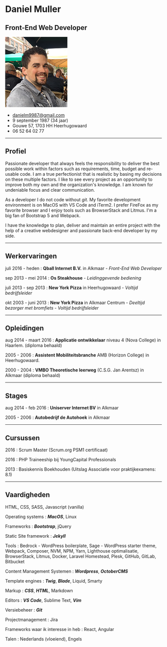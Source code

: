 # Daniel Muller

## Front-End Web Developer

![Foto](https://github.com/Drifterdnl/drifterdnl.github.io/blob/main/resume-photo.jpg?raw=true)

* <danielm9987@gmail.com>
* 9 september 1987 (34 jaar)
* Gouwe 57, 1703 HH Heerhugowaard
* 06 52 64 02 77

-------------------------------------------------------------------------------

## Profiel

Passionate developer that always feels the responsibility to deliver the best
possible work within factors such as requirements, time, budget and re-usable
code. I am a true perfectionist that is realistic by basing my decisions on
these multiple factors. I like to see every project as an opportunity to
improve both my own and the organization's knowledge. I am known for undeniable focus and clear
communication.

As a developer I do not code without *git*. My favorite development environment is on MacOS with VS Code and iTerm2. I prefer FireFox as my favorite browser and I enjoy tools such as BrowserStack and Litmus. I'm a big fan of Bootstrap 5 and Webpack.

I have the knowledge to plan, deliver and maintain an entire project with the
help of a creative webdesigner and passionate back-end developer by my side.

-------------------------------------------------------------------------------

## Werkervaringen

juli 2016 - heden
:   **Qball Internet B.V.** in Alkmaar
    \-
    *Front-End Web Developer*

sep 2013 - mei 2014
:   **Os Steakhouse**
    \-
    *Leidinggevende bediening*

juli 2013 - sep 2013
:   **New York Pizza** in Heerhugowaard
    \-
    *Voltijd bedrijfsleider*

okt 2003 - juni 2013
:   **New York Pizza** in Alkmaar Centrum
    \-
    *Deeltijd bezorger met bromfiets - Voltijd bedrijfsleider*

-------------------------------------------------------------------------------

## Opleidingen

aug 2014 - maart 2016
:   **Applicatie ontwikkelaar** niveau 4 (Nova College) in Haarlem. (diploma behaald)

2005 - 2006
:   **Assistent Mobiliteitsbranche** AMB (Horizon College) in Heerhugowaard.

2000 - 2004
:   **VMBO Theoretische leerweg** (C.S.G. Jan Arentsz) in Alkmaar (diploma behaald)

-------------------------------------------------------------------------------

## Stages

aug 2014 - feb 2016
:   **Uniserver Internet BV** in Alkmaar

2005 - 2006
:   **Autobedrijf de Autohoek** in Alkmaar

-------------------------------------------------------------------------------

## Cursussen

2016
:   Scrum Master (Scrum.org PSM1 certificaat)

2016
:   PHP Traineeship bij YoungCapital Professionals

2013
:   Basiskennis Boekhouden (Uitslag Associatie voor praktijkexamens: 8.1)

-------------------------------------------------------------------------------

## Vaardigheden

HTML, CSS, SASS, Javascript (vanilla)

Operating systems
:    ***MacOS***, Linux

Frameworks
:   ***Bootstrap***, jQuery

Static Site framework
:   ***Jekyll***

Tools
:   Bedrock - WordPress boilerplate, Sage - WordPress starter theme, Webpack, Composer, NVM, NPM, Yarn, Lighthouse optimalisatie, BrowserStack, Litmus, Docker, Laravel Homestead, Plesk, GitHub, GitLab, Bitbucket

Content Management Systemen
:   ***Wordpress***, ***OctoberCMS***

Template engines
:   ***Twig***, ***Blade***, Liquid, Smarty

Markup
:   ***CSS***, ***HTML***, Markdown

Editors
:   ***VS Code***, Sublime Text, ***Vim***

Versiebeheer
:   ***Git***

Projectmanagement
:   Jira

Frameworks waar ik interesse in heb
:   React, Angular

Talen
:   Nederlands (vloeiend), Engels
